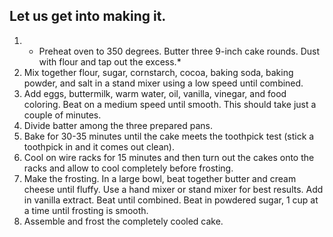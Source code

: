 ## **Let us get into making it.**

1. * Preheat oven to 350 degrees. Butter three 9-inch cake rounds. Dust with flour and tap out the excess.*
2. Mix together flour, sugar, cornstarch, cocoa, baking soda, baking powder, and salt in a stand mixer using a low speed until combined.
3. Add eggs, buttermilk, warm water, oil, vanilla, vinegar, and food coloring. Beat on a medium speed until smooth. This should take just a couple of minutes.
4. Divide batter among the three prepared pans.
5. Bake for 30-35 minutes until the cake meets the toothpick test (stick a toothpick in and it comes out clean).
6. Cool on wire racks for 15 minutes and then turn out the cakes onto the racks and allow to cool completely before frosting.
7. Make the frosting. In a large bowl, beat together butter and cream cheese until fluffy. Use a hand mixer or stand mixer for best results. Add in vanilla extract. Beat until combined. Beat in powdered sugar, 1 cup at a time until frosting is smooth.
8. Assemble and frost the completely cooled cake.


